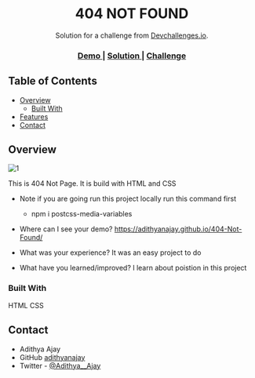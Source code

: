 <!-- Please update value in the {}  -->

<h1 align="center">404 NOT FOUND</h1>

<div align="center">
   Solution for a challenge from  <a href="http://devchallenges.io" target="_blank">Devchallenges.io</a>.
</div>

<div align="center">
  <h3>
    <a href="https://{adithyanajay.github.io/404-Not-Found/ }">
      Demo
    </a>
    <span> | </span>
    <a href="https://github.com/adithyanajay/404-Not-Found">
      Solution
    </a>
    <span> | </span>
    <a href="https://devchallenges.io/challenges/wBunSb7FPrIepJZAg0sY">
      Challenge
    </a>
  </h3>
</div>

<!-- TABLE OF CONTENTS -->

## Table of Contents

- [Overview](#overview)
  - [Built With](#built-with)
- [Features](#features)
- [Contact](#contact)


<!-- OVERVIEW -->

## Overview
![1](https://github.com/adithyanajay/404-Not-Found/assets/65997321/2374835f-e99b-45b3-a6c4-974a24e59937)


This is 404 Not Page. It is build with HTML and CSS
- Note
  if you are going run this project locally 
  run this command first
  - npm i postcss-media-variables



- Where can I see your demo?
  https://adithyanajay.github.io/404-Not-Found/ 

- What was your experience?
  It was an easy project to do 

- What have you learned/improved?
  I learn about poistion in this project


### Built With

<!-- This section should list any major frameworks that you built your project using. Here are a few examples.-->

HTML
CSS


## Contact

- Adithya Ajay
- GitHub [adithyanajay](https://github.com/adithyanajay)
- Twitter - [@Adithya__Ajay](https://www.twitter.com/Adithya__Ajay)
